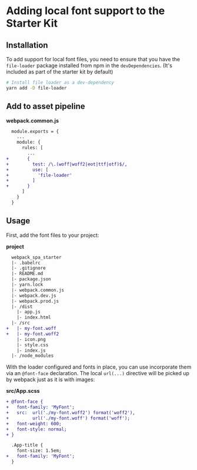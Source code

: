 # Adding local font support to the Starter Kit

## Installation

To add support for local font files, you need to ensure that you have the `file-loader` package installed from npm in the `devDependencies`. (It's included as part of the starter kit by default)

```bash
# Install file loader as a dev-dependency
yarn add -D file-loader
```

## Add to asset pipeline

**webpack.common.js**

```diff
  module.exports = {
    ...
    module: {
      rules: [
        ...
+       {
+         test: /\.(woff|woff2|eot|ttf|otf)$/,
+         use: [
+           'file-loader'
+         ]
+       }
      ]
    }
  }
```

## Usage

First, add the font files to your project:

**project**

```diff
  webpack_spa_starter
  |- .babelrc
  |- .gitignore
  |- README.md
  |- package.json
  |- yarn.lock
  |- webpack.common.js
  |- webpack.dev.js
  |- webpack.prod.js
  |- /dist
    |- app.js
    |- index.html
  |- /src
+   |- my-font.woff
+   |- my-font.woff2
    |- icon.png
    |- style.css
    |- index.js
  |- /node_modules
```

With the loader configured and fonts in place, you can use incorporate them via an `@font-face` declaration. The local `url(...)` directive will be picked up by webpack just as it is with images:

**src/App.scss**

```diff
+ @font-face {
+   font-family: 'MyFont';
+   src:  url('./my-font.woff2') format('woff2'),
+         url('./my-font.woff') format('woff');
+   font-weight: 600;
+   font-style: normal;
+ }

  .App-title {
    font-size: 1.5em;
+   font-family: 'MyFont';
  }
```
